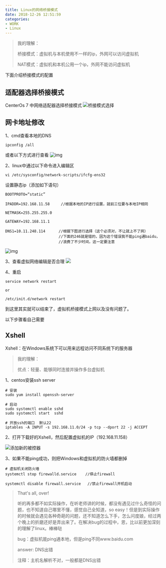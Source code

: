 ```yaml
---
title: Linux的网络桥接模式
date: 2018-12-26 12:51:59
categories:
- WORK
- Linux
---
```


> 我的理解：
> 
> 桥接模式：虚拟机与本机使用不一样的ip，外网可以访问虚拟机
> 
> NAT模式：虚拟机和本机公用一个ip，外网不能访问虚拟机


下面介绍桥接模式的配置

## 适配器选择桥接模式

CenterOs 7 中网络适配器选择桥接模式
![桥接模式选择](http://pic.yuti.site/bridgeModel.png)

## 网卡地址修改

1、cmd查看本地的DNS

```
ipconfig /all
```
或者以下方式进行查看
![img](http://pic.yuti.site/DNS.png)


2、linux中通过以下命令进入编辑区

```
vi /etc/sysconfig/network-scripts/ifcfg-ens32
```

设置静态ip（添加如下语句）    

```
BOOTPROTO=“static”

IPADDR=192.168.11.58     //根据本地的IP进行设置，就前三位要与本地IP相同

NETMASK=255.255.255.0

GATEWAY=192.168.11.1

DNS1=10.11.248.114      //根据下图进行选择（这个必须对，不让就上不了网）
                        //下面的246就是错的，因为这个错误我不能ping通baidu，
                        //浪费了不少时间，这一定要注意
```

![img](http://pic.yuti.site/DNS1.png)

3、查看虚拟网络编辑是否合理
![](http://pic.yuti.site/AutoBridgeModel.png)

4、重启

```
service network restart

or

/etc/init.d/network restart
```


到这里其实就可以结束了，虚拟机桥接模式上网以及没有问题了。

以下步骤看自己需要

## Xshell

Xshell：在Windows系统下可以用来远程访问不同系统下的服务器

> 我的理解：
> 
> 优点：轻量、能够同时连接并操作多台虚拟机



1、centos安装ssh server

```
# 安装
sudo yum install openssh-server

# 启动
sudo systemctl enable sshd
sudo systemctl start  sshd

# 开放ssh的端口  默认22
iptables -A INPUT -s 192.168.11.0/24 -p tcp --dport 22 -j ACCEPT

```

2、打开下载好的Xshell，然后配置虚拟机的IP（192.168.11.158）

![添加新的被控器](http://pic.yuti.site/Xshell.png)


3、如果不能ping成功，则把Windows和虚拟机的防火墙都删掉

```
# 虚拟机关闭防火墙
systemctl stop firewalld.service    //停止firewall

systemctl disable firewall.service   //禁止firewall开机启动
```

> That's all, over!
> 
> 听的再多都不如实际操作，在听老师讲的时候，都没有遇见过什么奇怪的问题，也不知道自己哪里不懂，感觉自己全知道，so easy！但是到实际操作的时候就会遇见各种奇葩的问题，还不知道怎么下手，怎么问度娘，经过两个晚上的折磨还好是弄出来了。在解决bug的过程中，恩，比以前更加深刻的理解了linux。棒棒哒
> 
> bug：虚拟机能ping通本地，但是ping不同www.baidu.com
> 
> answer: DNS出错
> 
> 注释：主机名解析不对，一般都是DNS出错




